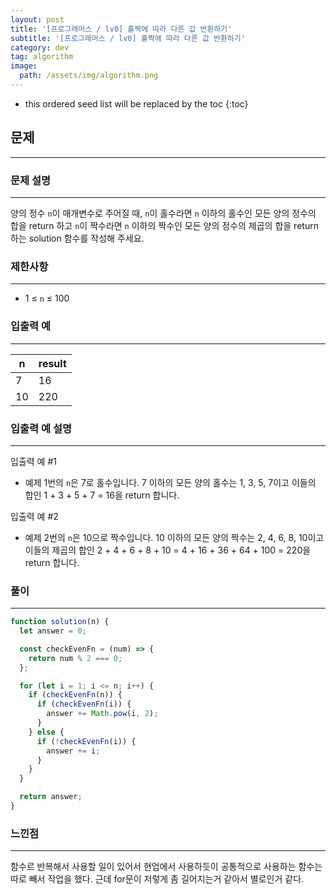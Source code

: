 ```yaml
---
layout: post
title: '[프로그래머스 / lv0] 홀짝에 따라 다른 값 반환하기'
subtitle: '[프로그래머스 / lv0] 홀짝에 따라 다른 값 반환하기'
category: dev
tag: algorithm
image:
  path: /assets/img/algorithm.png
---
```


<!-- prettier-ignore -->
* this ordered seed list will be replaced by the toc
{:toc}

## 문제

---

### **문제 설명**

---

양의 정수 `n`이 매개변수로 주어질 때, `n`이 홀수라면 `n` 이하의 홀수인 모든 양의 정수의 합을 return 하고 `n`이 짝수라면 `n` 이하의 짝수인 모든 양의 정수의 제곱의 합을 return 하는 solution 함수를 작성해 주세요.

### 제한사항

---

- 1 ≤ `n` ≤ 100

### 입출력 예

---

| n   | result |
| --- | ------ |
| 7   | 16     |
| 10  | 220    |

### 입출력 예 설명

---

입출력 예 #1

- 예제 1번의 `n`은 7로 홀수입니다. 7 이하의 모든 양의 홀수는 1, 3, 5, 7이고 이들의 합인 1 + 3 + 5 + 7 = 16을 return 합니다.

입출력 예 #2

- 예제 2번의 `n`은 10으로 짝수입니다. 10 이하의 모든 양의 짝수는 2, 4, 6, 8, 10이고 이들의 제곱의 합인 2 + 4 + 6 + 8 + 10 = 4 + 16 + 36 + 64 + 100 = 220을 return 합니다.

### 풀이

---

```jsx
function solution(n) {
  let answer = 0;

  const checkEvenFn = (num) => {
    return num % 2 === 0;
  };

  for (let i = 1; i <= n; i++) {
    if (checkEvenFn(n)) {
      if (checkEvenFn(i)) {
        answer += Math.pow(i, 2);
      }
    } else {
      if (!checkEvenFn(i)) {
        answer += i;
      }
    }
  }

  return answer;
}
```

### 느낀점

---

함수르 반복해서 사용할 일이 있어서 현업에서 사용하듯이 공통적으로 사용하는 함수는 따로 빼서 작업을 했다. 근데 for문이 저렇게 좀 길어지는거 같아서 별로인거 같다.
